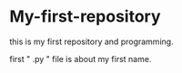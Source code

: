 # My-first-repository
this is my first repository and programming.

first " .py " file is about my first name.
